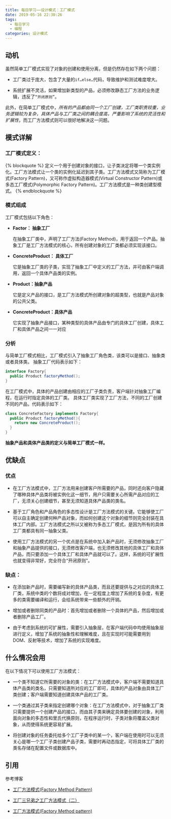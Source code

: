 ```yaml
---
title: 每日学习——设计模式：工厂模式
date: 2019-05-16 22:30:26
tags:
  - 每日学习
  - 编程
categories: 设计模式
---
```


## 动机

虽然简单工厂模式实现了对象的创建和使用分离，但是仍然存在如下两个问题：

- 工厂类过于庞大，包含了大量的`if…else…`代码，导致维护和测试难度增大。

- 系统扩展不灵活，如果增加新类型的产品，必须修改静态工厂方法的业务逻辑，违反了`“开闭原则”`。

此外，在简单工厂模式中，_所有的产品都由同一个工厂创建，工厂类职责较重，业务逻辑较为复杂，具体产品与工厂类之间的耦合度高，严重影响了系统的灵活性和扩展性_，而工厂方法模式则可以很好地解决这一问题。

## 模式详解

### 工厂模式定义：

{% blockquote %}
定义一个用于创建对象的接口，让子类决定将哪一个类实例化。工厂方法模式让一个类的实例化延迟到其子类。工厂方法模式又简称为工厂模式(Factory Pattern)，又可称作虚拟构造器模式(Virtual Constructor Pattern)或多态工厂模式(Polymorphic Factory Pattern)。工厂方法模式是一种类创建型模式。
{% endblockquote %}

### 模式组成

工厂模式包括以下角色：

- **Factor： 抽象工厂**

  在抽象工厂类中，声明了工厂方法(Factory Method)，用于返回一个产品。抽象工厂是工厂方法模式的核心，所有创建对象的工厂类都必须实现该接口。

- **ConcreteProduct： 具体工厂**

  它是抽象工厂类的子类，实现了抽象工厂中定义的工厂方法，并可由客户端调用，返回一个具体产品类的实例。

- **Product：抽象产品**

  它是定义产品的接口，是工厂方法模式所创建对象的超类型，也就是产品对象的公共父类。

- **ConcreteProduct：具体产品**

  它实现了抽象产品接口，某种类型的具体产品由专门的具体工厂创建，具体工厂和具体产品之间一一对应

### 分析

与简单工厂模式相比，工厂模式引入了抽象工厂角色类，该类可以是接口、抽象类或者具体类。
抽象工厂代码表示如下：

```java
interface Factory{
  public Product factoryMethod();
}
```

在工厂模式中，具体的产品创建由相应的工厂子类负责，客户端针对抽象工厂编程，在运行时指定具体的工厂类。
具体工厂类实现了工厂方法，不同的工厂创建不同的产品，代码表示如下：

```java
class ConcreteFactory implements Factory{
  public Product factoryMethod(){
    return new ConcreteProduct();
  }
}
```

**抽象产品和具体产品类的定义与简单工厂模式一样。**

## 优缺点

### 优点

- 在工厂方法模式中，工厂方法用来创建客户所需要的产品，同时还向客户隐藏了哪种具体产品类将被实例化这一细节，用户只需要关心所需产品对应的工厂，无须关心创建细节，甚至无须知道具体产品类的类名。

- 基于工厂角色和产品角色的多态性设计是工厂方法模式的关键。它能够使工厂可以自主确定创建何种产品对象，而如何创建这个对象的细节则完全封装在具体工厂内部。工厂方法模式之所以又被称为多态工厂模式，是因为所有的具体工厂类都具有同一抽象父类。

- 使用工厂方法模式的另一个优点是在系统中加入新产品时，无须修改抽象工厂和抽象产品提供的接口，无须修改客户端，也无须修改其他的具体工厂和具体产品，而只要添加一个具体工厂和具体产品就可以了。这样，系统的可扩展性也就变得非常好，完全符合“开闭原则”。

### 缺点：

- 在添加新产品时，需要编写新的具体产品类，而且还要提供与之对应的具体工厂类，系统中类的个数将成对增加，在一定程度上增加了系统的复杂度，有更多的类需要编译和运行，会给系统带来一些额外的开销。

- 增加或者删除同类的产品时：首先增加或者删除一个具体的产品，然后增加或者删除产品工厂。

- 由于考虑到系统的可扩展性，需要引入抽象层，在客户端代码中均使用抽象层进行定义，增加了系统的抽象性和理解难度，且在实现时可能需要用到 DOM、反射等技术，增加了系统的实现难度。

## 什么情况会用

在以下情况下可以使用工厂方法模式：

- 一个类不知道它所需要的对象的类：在工厂方法模式中，客户端不需要知道具体产品类的类名，只需要知道所对应的工厂即可，具体的产品对象由具体工厂类创建；客户端需要知道创建具体产品的工厂类。

- 一个类通过其子类来指定创建哪个对象：在工厂方法模式中，对于抽象工厂类只需要提供一个创建产品的接口，而由其子类来确定具体要创建的对象，利用面向对象的多态性和里氏代换原则，在程序运行时，子类对象将覆盖父类对象，从而使得系统更容易扩展。

- 将创建对象的任务委托给多个工厂子类中的某一个，客户端在使用时可以无须关心是哪一个工厂子类创建产品子类，需要时再动态指定，可将具体工厂类的类名存储在配置文件或数据库中。

## 引用

参考博客

- [工厂方法模式(Factory Method Pattern)](https://design-patterns.readthedocs.io/zh_CN/latest/creational_patterns/factory_method.html)

- [ 工厂三兄弟之工厂方法模式（二）](http://blog.csdn.net/lovelion/article/details/9306745)

- [工厂方法模式(Factory Method pattern)](https://wizardforcel.gitbooks.io/design-pattern-lessons/content/lesson10.html)
